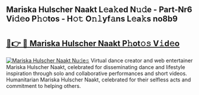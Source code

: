 ## Mariska Hulscher Naakt L𝚎a𝚔ed N𝚞𝚍e - Part-Nr6 Vi𝚍𝚎o P𝚑𝚘tos - H𝚘𝚝 O𝚗𝚕yf𝚊ns L𝚎a𝚔s no8b9

# <h2><a href="http://kfeszr.oniu.top/?m=Mariska+Hulscher+Naakt">🔗👉 🔴 Mariska Hulscher Naakt P𝚑ot𝚘𝚜 V𝚒d𝚎o</a></h2>

[![Mariska Hulscher Naakt Nu𝚍e𝚜](https://i.imgur.com/0qMVB7G.gif)](http://kfeszr.oniu.top/?m=Mariska+Hulscher+Naakt)
Virtual dance creator and web entertainer Mariska Hulscher Naakt, celebrated for disseminating dance and lifestyle inspiration through solo and collaborative performances and short videos. Humanitarian Mariska Hulscher Naakt, celebrated for their selfless acts and commitment to helping others.  

